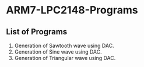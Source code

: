 # ARM7-LPC2148-Programs

## List of Programs

1. Generation of Sawtooth wave using DAC.
2. Generation of Sine wave using DAC.
3. Generation of Triangular wave using DAC.